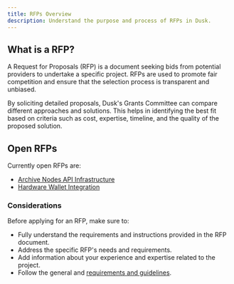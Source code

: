 ```yaml
---
title: RFPs Overview
description: Understand the purpose and process of RFPs in Dusk.
---
```


## What is a RFP?
A Request for Proposals (RFP) is a document seeking bids from potential providers to undertake a specific project. RFPs are used to promote fair competition and ensure that the selection process is transparent and unbiased.

By soliciting detailed proposals, Dusk's Grants Committee can compare different approaches and solutions. This helps in identifying the best fit based on criteria such as cost, expertise, timeline, and the quality of the proposed solution.

## Open RFPs

Currently open RFPs are:
- [Archive Nodes API Infrastructure](/grants/rfps/archive-node)
- [Hardware Wallet Integration](/grants/rfps/hardware-wallet)

### Considerations

Before applying for an RFP, make sure to:
- Fully understand the requirements and instructions provided in the RFP document.
- Address the specific RFP's needs and requirements.
- Add information about your experience and expertise related to the project.
- Follow the general and [requirements and guidelines](/grants#general-requirements).

